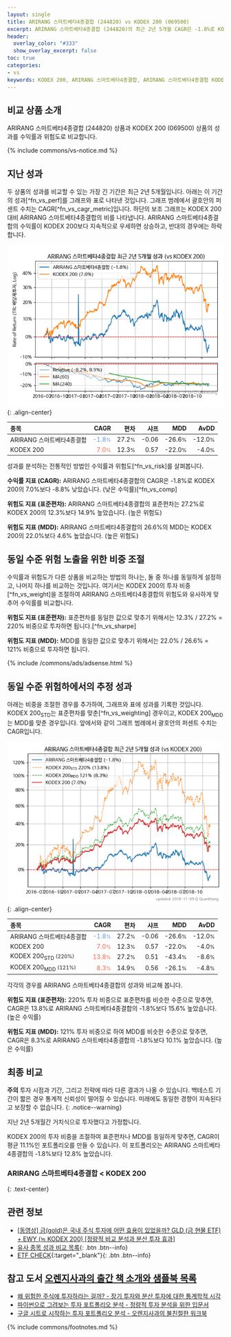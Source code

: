```yaml
---
layout: single
title: ARIRANG 스마트베타4종결합 (244820) vs KODEX 200 (069500)
excerpt: ARIRANG 스마트베타4종결합 (244820)의 최근 2년 5개월 CAGR은 -1.8%로 KODEX 200 (069500)의 7.0%보다 -8.8% 낮았습니다.
header:
  overlay_color: "#333"
  show_overlay_excerpt: false
toc: true
categories:
- vs
keywords: KODEX 200, ARIRANG 스마트베타4종결합, ARIRANG 스마트베타4종결합 KODEX 200 비교, 244820, 069500, 244820 244820 비교
---
```


## 비교 상품 소개


ARIRANG 스마트베타4종결합 (244820) 상품과 KODEX 200 (069500) 상품의 성과를 수익률과 위험도로 비교합니다.





{% include commons/vs-notice.md %}

## 지난 성과

두 상품의 성과를 비교할 수 있는 가장 긴 기간은 최근 2년 5개월입니다. 아래는 이 기간의 성과[^fn_vs_perf]를 그래프와 표로 나타낸 것입니다.
그래프 범례에서 괄호안의 퍼센트 수치는 CAGR[^fn_vs_cagr_metric]입니다.
하단의 보조 그래프는 KODEX 200 대비 ARIRANG 스마트베타4종결합의 비를 나타냅니다.
ARIRANG 스마트베타4종결합의 수익률이 KODEX 200보다 지속적으로 우세하면 상승하고, 반대의 경우에는 하락합니다.

![ARIRANG 스마트베타4종결합](/vs/images/244820-vs-069500_dual.png){: .align-center}

| **종목** | **CAGR** | **편차** | **샤프** | **MDD** | **AvDD** |
| :------------ | ------: | -----------: | -------: | ------: | -------: |
| ARIRANG 스마트베타4종결합 | <span style="color: cornflowerblue">-1.8<small>%</small></span> | 27.2<small>%</small> | -0.06 | -26.6<small>%</small> | -12.0<small>%</small> |
| KODEX 200 | <span style="color: tomato">7.0<small>%</small></span> | 12.3<small>%</small> | 0.57 | -22.0<small>%</small> | -4.0<small>%</small> |

<!-- more -->


성과를 분석하는 전통적인 방법인 수익률과 위험도[^fn_vs_risk]를 살펴봅니다.

**수익률 지표 (CAGR):** ARIRANG 스마트베타4종결합의 CAGR은 -1.8%로 KODEX 200의 7.0%보다 -8.8% 낮았습니다. (낮은 수익률)[^fn_vs_comp]

**위험도 지표 (표준편차):** ARIRANG 스마트베타4종결합의 표준편차는 27.2%로 KODEX 200의 12.3%보다 14.9% 높았습니다. (높은 위험도)

**위험도 지표 (MDD):** ARIRANG 스마트베타4종결합의 26.6%의 MDD는 KODEX 200의 22.0%보다 4.6% 높았습니다. (높은 위험도)



## 동일 수준 위험 노출을 위한 비중 조절

수익률과 위험도가 다른 상품을 비교하는 방법의 하나는, 둘 중 하나를 동일하게 설정하고, 나머지 하나를 비교하는 것입니다.
여기서는 KODEX 200의 투자 비중[^fn_vs_weight]을 조절하여 ARIRANG 스마트베타4종결합의 위험도와 유사하게 맞추어 수익률를 비교합니다.

**위험도 지표 (표준편차):** 표준편차를 동일한 값으로 맞추기 위해서는 12.3% / 27.2% = 220% 비중으로 투자하면 됩니다.[^fn_vs_sharpe]

**위험도 지표 (MDD):** MDD를 동일한 값으로 맞추기 위해서는 22.0% / 26.6% = 121% 비중으로 투자하면 됩니다.


{% include /commons/ads/adsense.html %}



## 동일 수준 위험하에서의 추정 성과

아래는 비중을 조절한 경우를 추가하여, 그래프와 표에 성과를 기록한 것입니다.
KODEX 200<sub>STD</sub>는 표준편차를 맞춘[^fn_vs_weighting] 경우이고, KODEX 200<sub>MDD</sub>는 MDD를 맞춘 경우입니다.
앞에서와 같이 그래프 범례에서 괄호안의 퍼센트 수치는 CAGR입니다.


![ARIRANG 스마트베타4종결합](/vs/images/244820-vs-069500.png){: .align-center}



| **종목** | **CAGR** | **편차** | **샤프** | **MDD** | **AvDD** |
| :------------ | ------: | -----------: | -------: | ------: | -------: |
| ARIRANG 스마트베타4종결합 | <span style="color: cornflowerblue">-1.8<small>%</small></span> | 27.2<small>%</small> | -0.06 | -26.6<small>%</small> | -12.0<small>%</small> |
| KODEX 200 | <span style="color: tomato">7.0<small>%</small></span> | 12.3<small>%</small> | 0.57 | -22.0<small>%</small> | -4.0<small>%</small> |
| KODEX 200<sub>STD</sub> <small>(220%)</small> | <span style="color: tomato">13.8<small>%</small></span> | 27.2<small>%</small> | 0.51 | -43.4<small>%</small> | -8.6<small>%</small> |
| KODEX 200<sub>MDD</sub> <small>(121%)</small> | <span style="color: tomato">8.3<small>%</small></span> | 14.9<small>%</small> | 0.56 | -26.1<small>%</small> | -4.8<small>%</small> |



각각의 경우를 ARIRANG 스마트베타4종결합의 성과와 비교해 봅니다.

**위험도 지표 (표준편차):** 220% 투자 비중으로 표준편차를 비슷한 수준으로 맞추면, CAGR은 13.8%로 ARIRANG 스마트베타4종결합의 -1.8%보다 15.6% 높았습니다. (높은 수익률)

**위험도 지표 (MDD):** 121% 투자 비중으로 하여 MDD를 비슷한 수준으로 맞추면, CAGR은 8.3%로 ARIRANG 스마트베타4종결합의 -1.8%보다 10.1% 높았습니다. (높은 수익률)




## 최종 비교

**주의** 투자 시점과 기간, 그리고 전략에 따라 다른 결과가 나올 수 있습니다. 백테스트 기간이 짧은 경우 통계적 신뢰성이 떨어질 수 있습니다. 미래에도 동일한 경향이 지속된다고 보장할 수 없습니다.
{: .notice--warning}

지난 2년 5개월간 거치식으로 투자했다고 가정합니다.

KODEX 200의 투자 비중을 조절하여 표준편차나 MDD를 동일하게 맞추면, CAGR이 평균 11.1%인 포트폴리오를 만들 수 있습니다.
이 포트폴리오는 ARIRANG 스마트베타4종결합의 -1.8%보다 12.8% 높았습니다.

### ARIRANG 스마트베타4종결합 &lt; KODEX 200
{: .text-center}


## 관련 정보

- [[동영상] 금(gold)은 국내 주식 투자에 어떤 효용이 있었을까? GLD (금 현물 ETF) + EWY (≒ KODEX 200) [정량적 비교 분석과 분산 투자 효과]](https://youtu.be/jvs4wZdM0iA)
- [유사 종목 성과 비교 목록](/vs/){: .btn .btn--info}
- [ETF CHECK](https://www.etfcheck.co.kr/mobile/etpitem/069500/compare?compCode%5B%5D=244820){:target="_blank"}{: .btn .btn--info}


## 참고 도서 [오렌지사과의 출간 책 소개와 샘플북 목록](https://kongdori.tistory.com/691)

- [왜 위험한 주식에 투자하라는 걸까? - 장기 투자와 분산 투자에 대한 통계학적 시각](https://kongdori.tistory.com/421)
- [파이썬으로 그려보는 투자 포트폴리오 분석  - 정량적 투자 분석을 위한 입문서](https://kongdori.tistory.com/643)
- [구글 시트로 시작하는 투자 포트폴리오 분석 - 오렌지사과의 불친절한 워크북](https://kongdori.tistory.com/449)

{% include commons/footnotes.md %}
